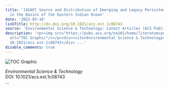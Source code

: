 ```yaml
---
title: '[ASAP] Source and Distribution of Emerging and Legacy Persistent Organic Pollutants
  in the Basins of the Eastern Indian Ocean'
date: '2022-03-18'
linkTitle: http://dx.doi.org/10.1021/acs.est.1c08743
source: 'Environmental Science & Technology: Latest Articles (ACS Publications)'
description: '<p><img src="https://pubs.acs.org/na101/home/literatum/publisher/achs/journals/content/esthag/0/esthag.ahead-of-print/acs.est.1c08743/20220318/images/medium/es1c08743_0007.gif"
  alt="TOC Graphic"/></p><div><cite>Environmental Science & Technology</cite></div><div>DOI:
  10.1021/acs.est.1c08743</div> ...'
disable_comments: true
---
```

<p><img src="https://pubs.acs.org/na101/home/literatum/publisher/achs/journals/content/esthag/0/esthag.ahead-of-print/acs.est.1c08743/20220318/images/medium/es1c08743_0007.gif" alt="TOC Graphic"/></p><div><cite>Environmental Science & Technology</cite></div><div>DOI: 10.1021/acs.est.1c08743</div> ...